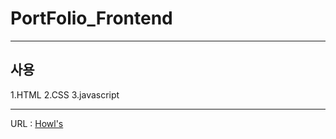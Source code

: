 # PortFolio_Frontend

---

## 사용

1.HTML
2.CSS
3.javascript

---

URL : [Howl's](https://theorydb.github.io "기본 HTML, CSS, script 연습.")
